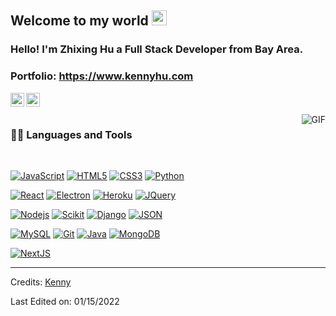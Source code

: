 
    
## Welcome to my world <img src="https://github.com/TheDudeThatCode/TheDudeThatCode/blob/master/Assets/Earth.gif" width="24px">

### Hello! I'm Zhixing Hu a Full Stack Developer from Bay Area.

### Portfolio: https://www.kennyhu.com

<a href="https://linkedin.com/in/kenny-hu/">
  <img align="left" alt="Zhixing Hu" width="22px" src="https://cdn.jsdelivr.net/npm/simple-icons@v3/icons/linkedin.svg" />
</a>

<a href="https://github.com/Zhixing-Hu">
  <img align="left" alt="Zhixing Hu" width="22px" src="https://thumbs.dreamstime.com/b/white-go-to-web-sign-internet-icon-logo-dark-background-133692385.jpg" />
</a>

<br />
<br />

  <img align="right" alt="GIF" src="https://media.giphy.com/media/836HiJc7pgzy8iNXCn/giphy.gif" />
  
### 👨‍💻 Languages and Tools

<br />

[![JavaScript](https://img.shields.io/badge/-JavaScript-black?style=flat&logo=javascript&link=https://www.kennyhu.com/)](https://www.kennyhu.com/) 
[![HTML5](https://img.shields.io/badge/-HTML5-E34F26?style=flat&logo=html5&logoColor=white&link=https://www.kennyhu.com/)](https://www.kennyhu.com/) 
[![CSS3](https://img.shields.io/badge/-CSS3-1572B6?style=flat&logo=css3&link=https://www.kennyhu.com/)](https://www.kennyhu.com/) 
[![Python](https://img.shields.io/badge/-Bootstrap-563D7C?style=flat&logo=bootstrap&link=https://www.kennyhu.com/)](https://www.kennyhu.com/) 

[![React](https://img.shields.io/badge/-Python-black?style=flat&logo=python&link=https://https://www.kennyhu.com/)](https://www.kennyhu.com/) 
[![Electron](https://img.shields.io/badge/-Vercel-gray?style=flat&logo=vercel&link=https://www.kennyhu.com/)](https://www.kennyhu.com/) 
[![Heroku](https://img.shields.io/badge/-Heroku-gray?style=flat&logo=heroku&link=https://www.kennyhu.com/)](https://www.kennyhu.com/) 
[![JQuery](https://img.shields.io/badge/-JQuery-blue?style=flat&logo=jquery&link=https://www.kennyhu.com/)](https://www.kennyhu.com/) 

[![Nodejs](https://img.shields.io/badge/-Nodejs-green?style=flat&logo=Node.js&link=https://www.kennyhu.com/)](https://www.kennyhu.com/) 
[![Scikit](https://img.shields.io/badge/-Scikit-black?style=flat&logo=Scikit&link=https://www.kennyhu.com/)](https://www.kennyhu.com/) 
[![Django](https://img.shields.io/badge/-django-green?style=flat&logo=django&link=https://www.kennyhu.com/)](https://www.kennyhu.com/) 
[![JSON](https://img.shields.io/badge/-json-02569B?style=flat&logo=json&link=https://www.kennyhu.com/)](https://www.kennyhu.com/)

[![MySQL](https://img.shields.io/badge/-MySQL-black?style=flat&logo=mysql&link=https://www.kennyhu.com/)](https://www.kennyhu.com/)
[![Git](https://img.shields.io/badge/-Git-black?style=flat&logo=git&link=https://www.kennyhu.com/)](https://www.kennyhu.com/) 
[![Java](https://img.shields.io/badge/-Java-blue?style=flat&logo=java&link=https://www.kennyhu.com/)](https://www.kennyhu.com/)
[![MongoDB](https://img.shields.io/badge/-MongoDB-FCA121?style=flat&logo=mongodb&link=https://www.kennyhu.com/)](https://www.kennyhu.com/) 


[![NextJS](https://img.shields.io/badge/-NextJS-black?style=flat&logo=nextjs&link=https://www.kennyhu.com/)](https://www.kennyhu.com/)





-----

Credits: [Kenny](https://github.com/Zhixing-Hu)

Last Edited on: 01/15/2022

<!---
Zhixing-Hu/Zhixing-Hu is a ✨ special ✨ repository because its `README.md` (this file) appears on your GitHub profile.
You can click the Preview link to take a look at your changes.
--->



